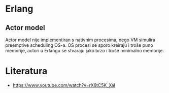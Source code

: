# Erlang

## Actor model

Actor model nije implementiran s nativnim procesima, nego VM simulira preemptive scheduling OS-a. OS procesi se sporo kreiraju i troše puno memorije, actori u Erlangu se stvaraju jako brzo i troše minimalno memorije.

# Literatura

* https://www.youtube.com/watch?v=rX6tC5K_XaI
